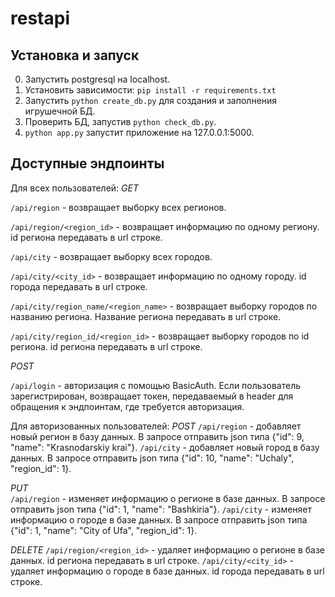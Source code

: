 # restapi

## Установка и запуск

0. Запустить postgresql на localhost.
1. Установить зависимости: `pip install -r requirements.txt`
2. Запустить `python create_db.py` для создания и заполнения игрушечной БД.
3. Проверить БД, запустив `python check_db.py`.
4. `python app.py` запустит приложение на 127.0.0.1:5000.

## Доступные эндпоинты

Для всех пользователей:
*GET*

  `/api/region` - возвращает выборку всех регионов.

  `/api/region/<region_id>` - возвращает информацию по одному региону. id региона передавать в url строке.

  `/api/city` - возвращает выборку всех городов.

  `/api/city/<city_id>` - возвращает информацию по одному городу. id города передавать в url строке.

  `/api/city/region_name/<region_name>` - возвращает выборку городов по названию региона. Название региона передавать в url строке.

  `/api/city/region_id/<region_id>` - возвращает выборку городов по id региона. id региона передавать в url строке.

*POST*

  `/api/login` - авторизация с помощью BasicAuth. Если пользователь зарегистрирован, возвращает токен, передаваемый в header для обращения к эндпоинтам, где требуется авторизация.

Для авторизованных пользователей:
*POST*
  `/api/region` - добавляет новый регион в базу данных. В запросе отправить json типа {"id": 9, "name": "Krasnodarskiy krai"}.
  `/api/city` - добавляет новый город в базу данных. В запросе отправить json типа {"id": 10, "name": "Uchaly", "region_id": 1}.

*PUT*  
  `/api/region` - изменяет информацию о регионе в базе данных. В запросе отправить json типа {"id": 1, "name": "Bashkiria"}.
  `/api/city` - изменяет информацию о городе в базе данных. В запросе отправить json типа {"id": 1, "name": "City of Ufa", "region_id": 1}.

*DELETE*
  `/api/region/<region_id>` - удаляет информацию о регионе в базе данных. id региона передавать в url строке.
  `/api/city/<city_id>` - удаляет информацию о городе в базе данных. id города передавать в url строке.
